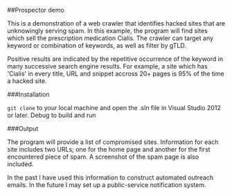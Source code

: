##Prospector demo

This is a demonstration of a web crawler that identifies hacked sites that are unknowingly serving spam. In this example, the program will find sites which sell the prescription medication Cialis. The crawler can target any keyword or combination of keywords, as well as filter by gTLD.

Positive results are indicated by the repetitive occurrence of the keyword in many successive search engine results. For example, a site which has 'Cialis' in every title, URL and snippet accross 20+ pages is 95% of the time a hacked site. 

###Installation

`git clone` to your local machine and open the .sln file in Visual Studio 2012 or later. Debug to build and run

###Output

The program will provide a list of compromised sites. Information for each site includes two URLs; one for the home page and another for the first encountered piece of spam. A screenshot of the spam page is also included.

In the past I have used this information to construct automated outreach emails. In the future I may set up a public-service notification system. 